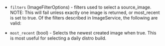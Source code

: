 <!-- Code generated from the comments of the ImageFilter struct in huaweicloud/run_config.go; DO NOT EDIT MANUALLY -->

-   `filters` (ImageFilterOptions) - filters used to select a source_image. NOTE: This will fail unless
    exactly one image is returned, or most_recent is set to true. Of the
    filters described in ImageService, the following are valid:
    
-   `most_recent` (bool) - Selects the newest created image when true. This is most useful for
    selecting a daily distro build.
    